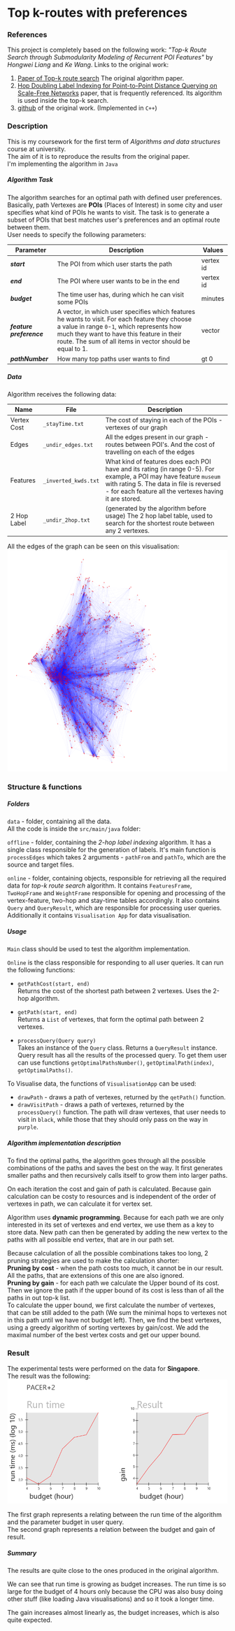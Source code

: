 # Top k-routes with preferences
 ### References
 This project is completely based on the following work:
*"Top-k Route Search through Submodularity Modeling of Recurrent POI Features"* by *Hongwei Liang* and *Ke Wang*.
 Links to the original work:  
1. [Paper of Top-k route search](https://arxiv.org/) The original algorithm paper.
2. [Hop Doubling Label Indexing for Point-to-Point Distance Querying on Scale-Free Networks](http://www.vldb.org/pvldb/vol7/p1203-jiang.pdf)
 paper, that is frequently referenced. Its algorithm is used inside the top-k search.  
3. [github](https://github.com/LazyAir/SIGIR18) of the original work. (Implemented in `C++`)

### Description
 This is my coursework for the first term of *Algorithms and data structures* course at university.  
The aim of it is to reproduce the results from the original paper.  
I'm implementing the algorithm in `Java`
##### Algorithm Task
The algorithm searches for an optimal path with defined user preferences. Basically, path Vertexes are **POIs** 
(Places of Interest) in some city and user specifies what kind of POIs he wants to visit. The task is to generate
a subset of POIs that best matches user's preferences and an optimal route between them.   
User needs to specify the following parameters:

Parameter|Description|Values
---|---|---
***start***|The POI from which user starts the path|vertex id
***end***|The POI where user wants to be in the end|vertex id
***budget***|The time user has, during which he can visit some POIs|minutes
***feature preference***|A vector, in which user specifies which features he wants to visit. For each feature they choose a value in range `0`-`1`, which represents how much they want to have this feature in their route. The sum of all items in vector should be equal to 1.|vector
***pathNumber***|How many top paths user wants to find| gt 0

##### Data
Algorithm receives the following data:

Name|File|Description
---|---|---
Vertex Cost|`_stayTime.txt`|The cost of staying in each of the POIs - vertexes of our graph
Edges|`_undir_edges.txt`|All the edges present in our graph - routes between POI's. And the cost of travelling on each of the edges
Features|`_inverted_kwds.txt`|What kind of features does each POI have and its rating (in range 0-5). For example, a POI may have feature `museum` with rating 5. The data in file is reversed - for each feature all the vertexes having it are stored.
2 Hop Label|`_undir_2hop.txt`|(generated by the algorithm before usage) The 2 hop label table, used to search for the shortest route between any 2 vertexes. 

All the edges of the graph can be seen on this visualisation:
![edges](readmeData/edges.PNG)

### Structure & functions
##### Folders
`data` - folder, containing all the data.  
 All the code is inside the `src/main/java` folder:  
 
`offline` - folder, containing the *2-hop label indexing* algorithm. It has a single class responsible for the generation
of labels. It's main function is `processEdges` which takes 2 arguments - `pathFrom` and `pathTo`, which are the source
and target files.  

 `online` - folder, containing objects, responsible for retrieving all the required data for *top-k route search* algorithm.
It contains `FeaturesFrame`, `TwoHopFrame` and `WeightFrame` responsible for opening and processing of the
vertex-feature, two-hop and stay-time tables accordingly. It also contains `Query` and `QueryResult`, which are responsible for
processing user queries. Additionally it contains `Visualisation App` for data visualisation.

##### Usage
`Main` class should be used to test the algorithm implementation.  

`Online` is the class responsible for responding to all user queries. It can run the following functions:  

* `getPathCost(start, end)`  
Returns the cost of the shortest path between 2 vertexes. Uses the 2-hop algorithm.  

* `getPath(start, end)`  
Returns a `List` of vertexes, that form the optimal path between 2 vertexes.
  
* `processQuery(Query query)`  
Takes an instance of the `Query` class. 
Returns a `QueryResult` instance. Query result has all the results of the processed query. To get them user can use
functions `getOptimalPathsNumber()`, `getOptimalPath(index)`, `getOptimalPaths()`.

To Visualise data, the functions of `VisualisationApp` can be used:
* `drawPath` - draws a path of vertexes, returned by the `qetPath()` function.
* `drawVisitPath` - draws a path of vertexes, returned by the `processQuery()` function. The path will draw vertexes, that
user needs to visit in `black`, while those that they should only pass on the way in `purple`.

##### Algorithm implementation description
To find the optimal paths, the algorithm goes through all the possible combinations of the paths and saves the best on
the way. It first generates smaller paths and then recursively calls itself to grow them into larger paths.  

On each iteration the cost and gain of path is calculated. Because gain calculation can be costy to resources and is
independent of the order of vertexes in path, we can calculate it for vertex set.

Algorithm uses **dynamic programming**. Because for each path we are only interested in its set of vertexes and end 
vertex, we use them as a key to store data. New path can then be generated by adding the new vertex to the paths
with all possible end vertex, that are in our path set.

Because calculation of all the possible combinations takes too long, 2 pruning strategies are used to make the calculation
shorter:  
**Pruning by cost** - when the path costs too much, it cannot be in our result. All the paths, that are extensions of this one
are also ignored.  
**Pruning by gain** - for each path we calculate the Upper bound of its cost. Then we ignore the path if the upper bound 
of its cost is less than of all the paths in out top-k list.  
To calculate the upper bound, we first calculate the number
of vertexes, that can be still added to the path (We sum the minimal hops to vertexes
not in this path until we have not budget left). Then, we find the best vertexes, using a greedy algorithm of sorting vertexes
by gain/cost. We add the maximal number of the best vertex costs and get our upper bound.

### Result
The experimental tests were performed on the data for **Singapore**.  
The result was the following:  
![result](readmeData/result.png)

The first graph represents a relating between the run time of the algorithm and the parameter budget in user query.  
The second graph represents a relation between the budget and gain of result.

##### Summary
The results are quite close to the ones produced in the original algorithm.  

We can see that run time is growing
as budget increases. The run time is so large for the budget of 4 hours only because the CPU was also busy doing other
stuff (like loading Java visualisations) and so it took a longer time.

The gain increases almost linearly as, the budget increases, which is also quite expected.